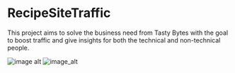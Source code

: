 # RecipeSiteTraffic
This project aims to solve the business need from Tasty Bytes with the goal to boost traffic and give insights for both the technical and non-technical people.

![image alt](https://media.licdn.com/dms/image/v2/D4E2DAQF7XYZdvbx3Ug/profile-treasury-image-shrink_8192_8192/B4EZbUVfepGcAg-/0/1747319126357?e=1754708400&v=beta&t=CFeC6u9KCa2v5qGE3Trk9izEFv1tglmAWt2oGGfwevQ)
![image_alt](https://media.licdn.com/dms/image/v2/D4E2DAQHs19r5tRQqrA/profile-treasury-image-shrink_8192_8192/B4EZbUVWnhHAAk-/0/1747319090096?e=1754708400&v=beta&t=14SugHgzDvA1AdsIRFPFFWtSvZgd6YcBxO30--488lM)

